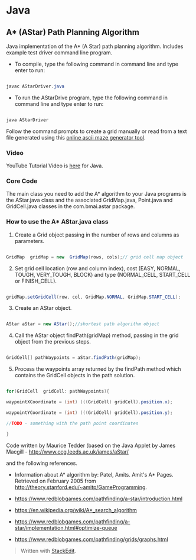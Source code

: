 # Java
## A* (AStar) Path Planning Algorithm

Java implementation of the A* (A Star) path planning algorithm. Includes example test driver command line program.

  

- To compile, type the following command in command line and type enter to run:

```java

javac AStarDriver.java

```

- To run the AStarDrive program, type the following command in command line and type enter to run:

```java

java AStarDriver

```

Follow the command prompts to create a grid manually or read from a text file generated using this [online ascii maze generator tool](https://www.dcode.fr/maze-generator).


### Video
YouTube Tutorial Video is [here](https://youtu.be/xqHJxILaVrw) for Java.

### Core Code

The main class you need to add the A* algorithm to your Java programs is the AStar.java class and the associated GridMap.java, Point.java and GridCell.java classes in the com.bmai.astar package.


### How to use the A* AStar.java class


1. Create a Grid object passing in the number of rows and columns as parameters.

```java

GridMap  gridMap = new  GridMap(rows, cols);// grid cell map object

```

2. Set grid cell location (row and column index), cost (EASY, NORMAL, TOUGH, VERY_TOUGH, BLOCK) and type (NORMAL_CELL, START_CELL or FINISH_CELL).

```java

gridMap.setGridCell(row, col, GridMap.NORMAL, GridMap.START_CELL);

```

3. Create an AStar object.

```java

AStar aStar = new AStar();//shortest path algorithm object

```

4. Call the AStar object findPath(gridMap) method, passing in the grid object from the previous steps.

```java

GridCell[] pathWaypoints = aStar.findPath(gridMap);

```

5. Process the waypoints array returned by the findPath method which contains the GridCell objects in the path solution.

```java

for(GridCell  gridCell: pathWaypoints){

waypointXCoordinate = (int) (((GridCell) gridCell).position.x);

waypointYCoordinate = (int) (((GridCell) gridCell).position.y);

//TODO - something with the path point coordinates

}

```

  
  

Code written by Maurice Tedder (based on the Java Applet by James Macgill - http://www.ccg.leeds.ac.uk/james/aStar/

and the following references.

* Information about A* algorithm by: Patel, Amits. Amit's A* Pages. Retrieved on February 2005 from http://theory.stanford.edu/~amitp/GameProgramming.
* https://www.redblobgames.com/pathfinding/a-star/introduction.html

* https://en.wikipedia.org/wiki/A*_search_algorithm

* https://www.redblobgames.com/pathfinding/a-star/implementation.html#optimize-queue

* https://www.redblobgames.com/pathfinding/grids/graphs.html

> Written with [StackEdit](https://stackedit.io/).